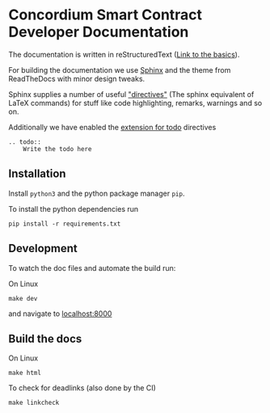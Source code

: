 # Concordium Smart Contract Developer Documentation

The documentation is written in reStructuredText ([Link to the basics](https://www.sphinx-doc.org/en/master/usage/restructuredtext/basics.html)).

For building the documentation we use [Sphinx](https://www.sphinx-doc.org/en/master/index.html) and the theme from ReadTheDocs with minor design tweaks.

Sphinx supplies a number of useful ["directives"](https://www.sphinx-doc.org/en/master/usage/restructuredtext/directives.html) (The sphinx equivalent of LaTeX commands) for stuff like code highlighting, remarks, warnings and so on.

Additionally we have enabled the [extension for todo](https://www.sphinx-doc.org/en/master/usage/extensions/todo.html) directives
```
.. todo::
    Write the todo here
```

## Installation

Install `python3` and the python package manager `pip`.

To install the python dependencies run
```
pip install -r requirements.txt
```

## Development
To watch the doc files and automate the build run:

On Linux
```
make dev
```
and navigate to [localhost:8000](http://localhost:8000)


## Build the docs

On Linux
```
make html
```


To check for deadlinks (also done by the CI)
```
make linkcheck
```